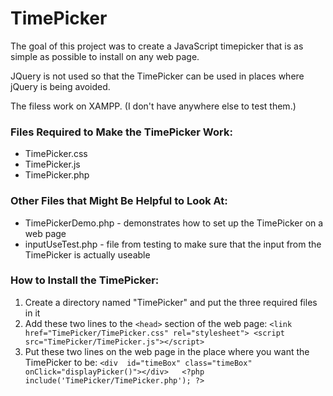 # TimePicker
The goal of this project was to create a JavaScript timepicker that is as simple as possible to install on any web page.

JQuery is not used so that the TimePicker can be used in places where jQuery is being avoided.

The filess work on XAMPP.  (I don't have anywhere else to test them.)

### Files Required to Make the TimePicker Work:
 * TimePicker.css
 * TimePicker.js
 * TimePicker.php

### Other Files that Might Be Helpful to Look At:
 * TimePickerDemo.php  - demonstrates how to set up the TimePicker on a web page
 * inputUseTest.php - file from testing to make sure that the input from the TimePicker is actually useable

### How to Install the TimePicker:
1. Create a directory named "TimePicker" and put the three required files in it
2. Add these two lines to the `<head>` section of the web page:
       ```
       <link href="TimePicker/TimePicker.css" rel="stylesheet">
       <script src="TimePicker/TimePicker.js"></script>
	   ```
3. Put these two lines on the web page in the place where you want the TimePicker to be:
       ```
       <div  id="timeBox" class="timeBox" onClick="displayPicker()"></div>  
       <?php include('TimePicker/TimePicker.php'); ?>
	   ```